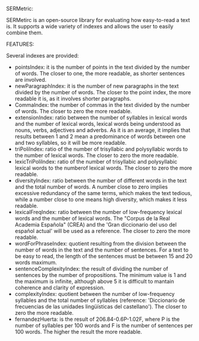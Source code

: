 SERMetric:

SERMetirc is an open-source library for evaluating how easy-to-read a text is. It supports a wide variety of indexes and allows the user to easily combine them. 


FEATURES:

Several indexes are provided:

* pointsIndex: it is the number of points in the text divided by the number of words. The closer to one, the more readable, as shorter sentences are involved.
* newParagraphIndex: it is the number of new paragraphs in the text divided by the number of words. The closer to the point index, the more readable it is, as it involves shorter paragraphs.
* CommaIndex: the number of commas in the text divided by the number of words. The closer to zero the more readable.
* extensionIndex: ratio between the number of syllables in lexical words and the number of lexical words, lexical words being understood  as nouns, verbs, adjectives and adverbs. As it is an average, it implies that results between 1 and 2 mean a predominance of words between one and two syllables, so it will be more readable.
* triPoliIndex: ratio of the number of trisyllabic and polysyllabic words to the number of lexical words. The closer to zero the more readable.
* lexicTriPoliIndex: ratio of the  number of trisyllabic and polysyllabic lexical  words to the numberof lexical words. The closer to zero the more readable.
* diversityIndex: ratio between the  number of different words in the text and the total number of words. A number close to zero implies excessive redundancy of the same terms, which makes the text tedious, while a number close to one means high diversity, which makes it less readable.
* lexicalFreqIndex: ratio between the number of low-frequency lexical words and the number of lexical words. The "Corpus de la Real Academia Española" (CREA) and the 'Gran diccionario del uso del español actual' will be used as a reference. The closer to zero the more readable.
* wordForPhraseIndex: quotient resulting from the division between the number of words in the text and the number of sentences. For a text to be easy to read, the length of the sentences must be between 15 and 20 words maximum.
* sentenceComplexityIndex: the result of dividing the number of sentences by the number of propositions. The minimum value is 1 and the maximum is infinite, although above 5 it is difficult to mantain coherence and clarity of expression. 
* complexityIndex: quotient between the number of low-frequency syllables and the total number of syllables (reference: 'Diccionario de frecuencias de las unidades lingüísticas del castellano'). The closer to zero the more readable.
* fernandezHuerta: is the result of 206.84-0.6P-1.02F, where P is the number of syllables per 100 words  and F is the number of sentences per 100 words. The higher the result the more readable.